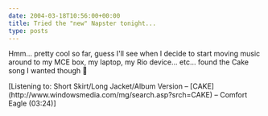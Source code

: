 ```yaml
---
date: 2004-03-18T10:56:00+00:00
title: Tried the "new" Napster tonight...
type: posts
---
```

Hmm... pretty cool so far, guess I'll see when I decide to start moving music around to my MCE box, my laptop, my Rio device... etc... found the Cake song I wanted though 🙂

<div class="media">
  [Listening to: Short Skirt/Long Jacket/Album Version – [CAKE](http://www.windowsmedia.com/mg/search.asp?srch=CAKE) – Comfort Eagle (03:24)]
</div>
